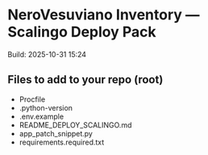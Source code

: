 # NeroVesuviano Inventory — Scalingo Deploy Pack
Build: 2025-10-31 15:24

## Files to add to your repo (root)
- Procfile
- .python-version
- .env.example
- README_DEPLOY_SCALINGO.md
- app_patch_snippet.py
- requirements.required.txt
